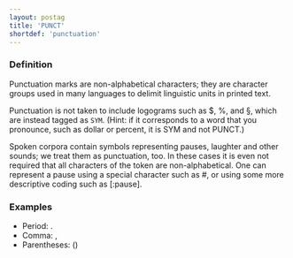 ```yaml
---
layout: postag
title: 'PUNCT'
shortdef: 'punctuation'
---
```


### Definition
Punctuation marks are non-alphabetical characters; they are character groups used in many languages to delimit linguistic units in printed text.

Punctuation is not taken to include logograms such as $, %, and §, which are instead tagged as <code>SYM</code>. (Hint: if it corresponds to a word that you pronounce, such as dollar or percent, it is SYM and not PUNCT.)

Spoken corpora contain symbols representing pauses, laughter and other sounds; we treat them as punctuation, too. In these cases it is even not required that all characters of the token are non-alphabetical. One can represent a pause using a special character such as #, or using some more descriptive coding such as [:pause].


### Examples
-	Period: .
-	Comma: ,
- Parentheses: ()
<!-- Interlanguage links updated So kvě 14 19:01:55 CEST 2022 -->
